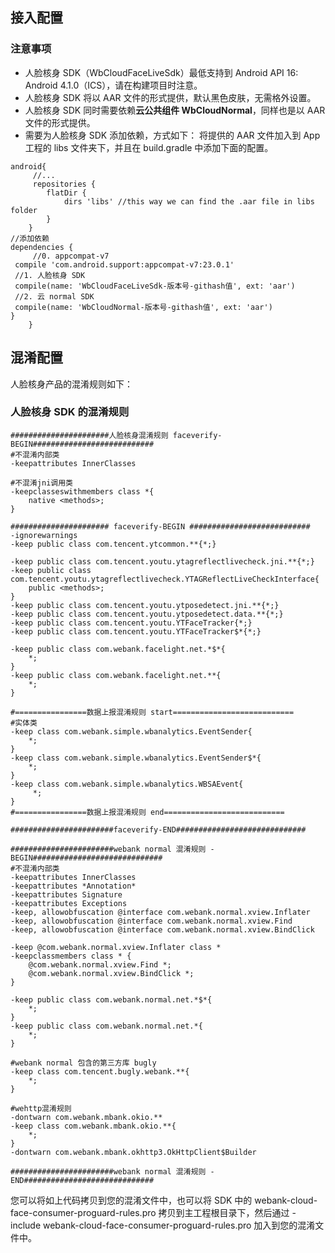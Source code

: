 ## 接入配置

### 注意事项
- 人脸核身 SDK（WbCloudFaceLiveSdk）最低支持到 Android API 16: Android 4.1.0（ICS），请在构建项目时注意。
- 人脸核身 SDK 将以 AAR 文件的形式提供，默认黑色皮肤，无需格外设置。
- 人脸核身 SDK 同时需要依赖**云公共组件 WbCloudNormal**，同样也是以 AAR 文件的形式提供。
- 需要为人脸核身 SDK 添加依赖，方式如下：
  将提供的 AAR 文件加入到 App 工程的 libs 文件夹下，并且在 build.gradle 中添加下面的配置。

```
android{
     //...
     repositories {
        flatDir {
            dirs 'libs' //this way we can find the .aar file in libs folder
        }
    }
//添加依赖
dependencies {
     //0. appcompat-v7
 compile 'com.android.support:appcompat-v7:23.0.1'
 //1. 人脸核身 SDK
 compile(name: 'WbCloudFaceLiveSdk-版本号-githash值', ext: 'aar')
 //2. 云 normal SDK
 compile(name: 'WbCloudNormal-版本号-githash值', ext: 'aar')
}
    }
```

## 混淆配置
人脸核身产品的混淆规则如下：
### 人脸核身 SDK 的混淆规则

```
######################人脸核身混淆规则 faceverify-BEGIN###########################
#不混淆内部类
-keepattributes InnerClasses

#不混淆jni调用类
-keepclasseswithmembers class *{
    native <methods>;
}

###################### faceverify-BEGIN ###########################
-ignorewarnings
-keep public class com.tencent.ytcommon.**{*;}

-keep public class com.tencent.youtu.ytagreflectlivecheck.jni.**{*;}
-keep public class com.tencent.youtu.ytagreflectlivecheck.YTAGReflectLiveCheckInterface{
    public <methods>;
}
-keep public class com.tencent.youtu.ytposedetect.jni.**{*;}
-keep public class com.tencent.youtu.ytposedetect.data.**{*;}
-keep public class com.tencent.youtu.YTFaceTracker{*;}
-keep public class com.tencent.youtu.YTFaceTracker$*{*;}

-keep public class com.webank.facelight.net.*$*{
    *;
}
-keep public class com.webank.facelight.net.**{
    *;
}

#================数据上报混淆规则 start===========================
#实体类
-keep class com.webank.simple.wbanalytics.EventSender{
    *;
}
-keep class com.webank.simple.wbanalytics.EventSender$*{
    *;
}
-keep class com.webank.simple.wbanalytics.WBSAEvent{
     *;
}
#================数据上报混淆规则 end===========================

#######################faceverify-END#############################

#######################webank normal 混淆规则 -BEGIN#############################
#不混淆内部类
-keepattributes InnerClasses
-keepattributes *Annotation*
-keepattributes Signature
-keepattributes Exceptions
-keep, allowobfuscation @interface com.webank.normal.xview.Inflater
-keep, allowobfuscation @interface com.webank.normal.xview.Find
-keep, allowobfuscation @interface com.webank.normal.xview.BindClick

-keep @com.webank.normal.xview.Inflater class *
-keepclassmembers class * {
    @com.webank.normal.xview.Find *;
    @com.webank.normal.xview.BindClick *;
}

-keep public class com.webank.normal.net.*$*{
    *;
}
-keep public class com.webank.normal.net.*{
    *;
}

#webank normal 包含的第三方库 bugly
-keep class com.tencent.bugly.webank.**{
    *;
}

#wehttp混淆规则
-dontwarn com.webank.mbank.okio.**
-keep class com.webank.mbank.okio.**{
    *;
}
-dontwarn com.webank.mbank.okhttp3.OkHttpClient$Builder

#######################webank normal 混淆规则 -END#############################
```
您可以将如上代码拷贝到您的混淆文件中，也可以将 SDK 中的 webank-cloud-face-consumer-proguard-rules.pro 拷贝到主工程根目录下，然后通过 -include webank-cloud-face-consumer-proguard-rules.pro 加入到您的混淆文件中。

